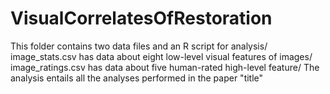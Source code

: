 # VisualCorrelatesOfRestoration
This folder contains two data files and an R script for analysis/
image_stats.csv has data about eight low-level visual features of images/
image_ratings.csv has data about five human-rated high-level feature/
The analysis entails all the analyses performed in the paper "title"
